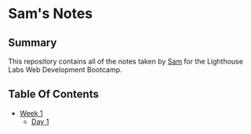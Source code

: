 # Sam's Notes

## Summary 

This repository contains all of the notes taken by [Sam](https://github.com/meech-ward) for the Lighthouse Labs Web Development Bootcamp.

## Table Of Contents

* [Week 1](/Week_1)
  * [Day 1](/Week_1/Day_1)
